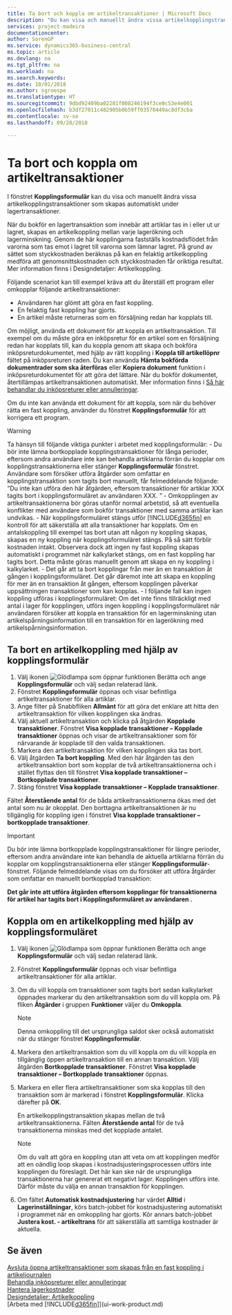 ```yaml
---
title: Ta bort och koppla om artikeltransaktioner | Microsoft Docs
description: "Du kan visa och manuellt ändra vissa artikelkopplingstransaktioner som skapas automatiskt under lagertransaktioner."
services: project-madeira
documentationcenter: 
author: SorenGP
ms.service: dynamics365-business-central
ms.topic: article
ms.devlang: na
ms.tgt_pltfrm: na
ms.workload: na
ms.search.keywords: 
ms.date: 10/01/2018
ms.author: sgroespe
ms.translationtype: HT
ms.sourcegitcommit: 9dbd92409ba02281f008246194f3ce0c53e4e001
ms.openlocfilehash: b3df27011c482905b0b59ff03570449ac8df3cba
ms.contentlocale: sv-se
ms.lasthandoff: 09/28/2018

---
```

# <a name="remove-and-reapply-item-ledger-entries"></a>Ta bort och koppla om artikeltransaktioner
I fönstret **Kopplingsformulär** kan du visa och manuellt ändra vissa artikelkopplingstransaktioner som skapas automatiskt under lagertransaktioner.  

När du bokför en lagertransaktion som innebär att artiklar tas in i eller ut ur lagret, skapas en artikelkoppling mellan varje lagerökning och lagerminskning. Genom de här kopplingarna fastställs kostnadsflödet från varorna som tas emot i lagret till varorna som lämnar lagret. På grund av sättet som styckkostnaden beräknas på kan en felaktig artikelkoppling medföra att genomsnittskostnaden och styckkostnaden får oriktiga resultat. Mer information finns i Designdetaljer: Artikelkoppling.

Följande scenariot kan till exempel kräva att du återställ ett program eller omkopplar följande artikeltransaktioner:

- Användaren har glömt att göra en fast koppling.
- En felaktig fast koppling har gjorts.
- En artikel måste returneras som en försäljning redan har kopplats till.

Om möjligt, använda ett dokument för att koppla en artikeltransaktion. Till exempel om du måste göra en inköpsretur för en artikel som en försäljning redan har kopplats till, kan du koppla genom att skapa och bokföra inköpsreturdokumentet, med hjälp av rätt koppling i **Koppla till artikellöpnr** fältet på inköpsreturen raden. Du kan använda **Hämta bokförda dokumentrader som ska återföras** eller **Kopiera dokument** funktion i inköpsreturdokumentet för att göra det lättare. När du bokför dokumentet, återtillämpas artikeltransaktionen automatiskt. Mer information finns i [Så här behandlar du inköpsreturer eller annulleringar](purchasing-how-process-purchase-returns-cancellations.md).

Om du inte kan använda ett dokument för att koppla, som när du behöver rätta en fast koppling, använder du fönstret **Kopplingsformulär** för att korrigera ett program.

> [!Warning]  
> Ta hänsyn till följande viktiga punkter i arbetet med kopplingsformulär:
    - Du bör inte lämna bortkopplade kopplingstransaktioner för långa perioder, eftersom andra användare inte kan behandla artiklarna förrän du kopplar om kopplingstransaktionerna eller stänger **Kopplingsformulär** fönstret. Användare som försöker utföra åtgärder som omfattar en kopplingstransaktion som tagits bort manuellt, får felmeddelande följande: ”Du inte kan utföra den här åtgärden, eftersom transaktioner för artiklar XXX tagits bort i kopplingsformuläret av användaren XXX. ”
    - Omkopplingen av artikeltransaktionerna bör göras utanför normal arbetstid, så att eventuella konflikter med användare som bokför transaktioner med samma artiklar kan undvikas.
    - När kopplingsformuläret stängs utför [!INCLUDE[d365fin](includes/d365fin_md.md)] en kontroll för att säkerställa att alla transaktioner har kopplats. Om en antalskoppling till exempel tas bort utan att någon ny koppling skapas, skapas en ny koppling när kopplingsformuläret stängs. På så sätt förblir kostnaden intakt. Observera dock att ingen ny fast koppling skapas automatiskt i programmet när kalkylarket stängs, om en fast koppling har tagits bort. Detta måste göras manuellt genom att skapa en ny koppling i kalkylarket.
    - Det går att ta bort kopplingar från mer än en transaktion åt gången i kopplingsformuläret. Det går däremot inte att skapa en koppling för mer än en transaktion åt gången, eftersom kopplingen påverkar uppsättningen transaktioner som kan kopplas.
    - I följande fall kan ingen koppling utföras i kopplingsformuläret: Om det inte finns tillräckligt med antal i lager för kopplingen, utförs ingen koppling i kopplingsformuläret när användaren försöker att koppla en transaktion för en lagerminskning utan artikelspårningsinformation till en transaktion för en lagerökning med artikelspårningsinformation.

## <a name="to-remove-an-item-application-by-using-the-application-worksheet"></a>Ta bort en artikelkoppling med hjälp av kopplingsformulär  
1.  Välj ikonen ![Glödlampa som öppnar funktionen Berätta](media/ui-search/search_small.png "Berätta vad du vill göra") och ange **Kopplingsformulär** och välj sedan relaterad länk.  
2.  Fönstret **Kopplingsformulär** öppnas och visar befintliga artikeltransaktioner för alla artiklar.  
3.  Ange filter på Snabbfliken **Allmänt** för att göra det enklare att hitta den artikeltransaktion för vilken kopplingen ska ändras.  
4.  Välj aktuell artikeltransaktion och klicka på åtgärden **Kopplade transaktioner**. Fönstret **Visa kopplade transaktioner – Kopplade transaktioner** öppnas och visar de artikeltransaktioner som för närvarande är kopplade till den valda transaktionen.  
5.  Markera den artikeltransaktion för vilken kopplingen ska tas bort.  
6.  Välj åtgärden **Ta bort koppling**. Med den här åtgärden tas den artikeltransaktion bort som kopplar de två artikeltransaktionerna och i stället flyttas den till fönstret **Visa kopplade transaktioner – Bortkopplade transaktioner**.  
7.  Stäng fönstret **Visa kopplade transaktioner – Kopplade transaktioner**.  

 Fältet **Återstående antal** för de båda artikeltransaktionerna ökas med det antal som nu är okopplat. Den borttagna artikeltransaktionen är nu tillgänglig för koppling igen i fönstret **Visa kopplade transaktioner – bortkopplade transaktioner**.  

> [!IMPORTANT]  
>  Du bör inte lämna bortkopplade kopplingstransaktioner för längre perioder, eftersom andra användare inte kan behandla de aktuella artiklarna förrän du kopplar om kopplingstransaktionerna eller stänger **Kopplingsformulär**-fönstret. Följande felmeddelande visas om du försöker att utföra åtgärder som omfattar en manuellt bortkopplad transaktion:  
>   
>  **Det går inte att utföra åtgärden eftersom kopplingar för transaktionerna för artikel <item> har tagits bort i Kopplingsformuläret av användaren <user>.**  

## <a name="to-reapply-an-item-application-by-using-the-application-worksheet"></a>Koppla om en artikelkoppling med hjälp av kopplingsformuläret  
1.  Välj ikonen ![Glödlampa som öppnar funktionen Berätta](media/ui-search/search_small.png "Berätta vad du vill göra") och ange **Kopplingsformulär** och välj sedan relaterad länk.  
2.  Fönstret **Kopplingsformulär** öppnas och visar befintliga artikeltransaktioner för alla artiklar.  
3.  Om du vill koppla om transaktioner som tagits bort sedan kalkylarket öppnades markerar du den artikeltransaktion som du vill koppla om. På fliken **Åtgärder** i gruppen **Funktioner** väljer du **Omkoppla**.  

    > [!NOTE]  
    >  Denna omkoppling till det ursprungliga saldot sker också automatiskt när du stänger fönstret **Kopplingsformulär**.  
4.  Markera den artikeltransaktion som du vill koppla om du vill koppla en tillgänglig öppen artikeltransaktion till en annan transaktion. Välj åtgärden **Bortkopplade transaktioner**. Fönstret **Visa kopplade transaktioner – Bortkopplade transaktioner** öppnas.  
5.  Markera en eller flera artikeltransaktioner som ska kopplas till den transaktion som är markerad i fönstret **Kopplingsformulär**. Klicka därefter på **OK**.  

     En artikelkopplingstransaktion skapas mellan de två artikeltransaktionerna. Fälten **Återstående antal** för de två transaktionerna minskas med det kopplade antalet.  

    > [!NOTE]  
    >  Om du valt att göra en koppling utan att veta om att kopplingen medför att en oändlig loop skapas i kostnadsjusteringsprocessen utförs inte kopplingen du föreslagit. Det här kan ske när de ursprungliga transaktionerna har genererat ett negativt lager. Kopplingen utförs inte. Därför måste du välja en annan transaktion för kopplingen.  
6.  Om fältet **Automatisk kostnadsjustering** har värdet **Alltid** i **Lagerinställningar**, körs batch-jobbet för kostnadsjustering automatiskt i programmet när en omkoppling har gjorts. Kör annars batch-jobbet **Justera kost. - artikeltrans** för att säkerställa att samtliga kostnader är aktuella.  

## <a name="see-also"></a>Se även  
[Avsluta öppna artikeltransaktioner som skapas från en fast koppling i artikeljournalen](finance-how-to-close-open-item-ledger-entries-resulting-from-fixed-application-in-the-item-journal.md)  
 [Behandla inköpsreturer eller annulleringar](purchasing-how-process-purchase-returns-cancellations.md)  
 [Hantera lagerkostnader](finance-manage-inventory-costs.md)   
 [Designdetaljer: Artikelkoppling](design-details-item-application.md)  
 [Arbeta med [!INCLUDE[d365fin](includes/d365fin_md.md)]](ui-work-product.md)

